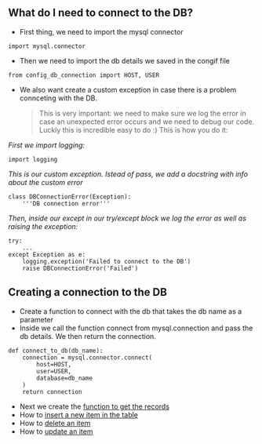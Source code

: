 ## What do I need to connect to the DB?

- First thing, we need to import the mysql connector
```buildoutcfg
import mysql.connector
```

- Then we need to import the db details we saved in the congif file
```buildoutcfg
from config_db_connection import HOST, USER
```

- We also want create a custom exception in case there is a problem
connceting with the DB.
  > This is very important: we need to make sure we log the error
  > in case an unexpected error occurs and we need to debug our code.
  > Luckly this is incredible easy to do :) This is how you do it:
  > 
*First we import logging:*
```buildoutcfg
import logging
```
*This is our custom exception. Istead of pass, we add a docstring with info
about the custom error*
```buildoutcfg
class DBConnectionError(Exception):
    '''DB connection error'''
```
*Then, inside our except in our try/except block we log the error
as well as raising the exception:*

```buildoutcfg
try:
    ...
except Exception as e:
    logging.exception('Failed to connect to the DB')
    raise DBConnectionError('Failed')
```

## Creating a connection to the DB

- Create a function to connect with the db that takes the db name as a parameter
- Inside we call the function connect from mysql.connection and pass the
db details. We then return the connection.
  
```buildoutcfg
def connect_to_db(db_name):
    connection = mysql.connector.connect(
        host=HOST,
        user=USER,
        database=db_name
    )
    return connection
```

- Next we create the [function to get the records](/docs/getting_all_records.md)
- How to [insert a new item in the table](/docs/inserting_a_new_item.md)
- How to [delete an item](/docs/deleting_item.md)
- How to [update an item](/docs/updating_item.md)

